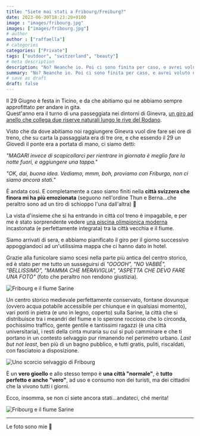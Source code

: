 ```yaml
---
title: "Siete mai stati a Fribourg/Freiburg?"
date: 2023-06-30T18:23:20+0100
image : "images/fribourg.jpg"
images: ["images/fribourg.jpg"]
# author
author : ["raffaella"]
# categories
categories: ["Private"]
tags: ["outdoor", "switzerland", "beauty"]
# meta description
description: "No? Neanche io. Poi ci sono finita per caso, e avrei voluto non dovermene andare"
summary: "No? Neanche io. Poi ci sono finita per caso, e avrei voluto non dovermene andare"
# save as draft
draft: false
---
```

Il 29 Giugno è festa in Ticino, e da che abitiamo qui ne abbiamo sempre approfittato per andare in gita.<br>
Quest'anno era il turno di una passeggiata nei dintorni di Ginevra, [un giro ad anello che collega due riserve naturali lungo le rive del Rodano](https://www.sentieri-svizzeri.ch/it/proposte-di-escursioni/1827/Magnifiche-flora-e-fauna-lungo-le-rive-del-Rodano). 

Visto che da dove abitiamo noi raggiungere Ginevra vuol dire fare sei ore di treno, che su carta la passaggiata era di tre ore, e che essendo il 29 un Giovedì il ponte era a portata di mano, ci siamo detti:

_"MAGARI invece di scapicollarci per rientrare in giornata è meglio fare la notte fuori, e aggiungere una tappa."_

_"OK, dai, buona idea. Vediamo, mmm, boh, proviamo con Friburgo, non ci siamo ancora stati."_

È andata così. E completamente a caso siamo finiti nella **città svizzera che finora mi ha più emozionata** (seguono nell'ordine Thun e Berna...che peraltro sono ad un tiro di schioppo l'una dall'altra) :star_struck:

La vista d'insieme che si ha entrando in città col treno è impagabile, e per me è stato sorprendente vedere [una piscina olimpionica moderna](https://www.ville-fribourg.ch/motta) incastonata (e perfettamente integrata) tra la città vecchia e il fiume.

Siamo arrivati di sera, e abbiamo pianificato il giro per il giorno successivo appoggiandoci ad un'utilissima mappa che ci hanno dato in hotel.

Grazie alla funicolare siamo scesi nella parte più antica del centro storico, ed è stato per me tutto un susseguirsi di _"OOOOH", "NO VABBÉ", "BELLISSIMO", "MAMMA CHE MERAVIGLIA", "ASPETTA CHE DEVO FARE UNA FOTO"_ (foto che peraltro non rendono giustizia).

![Fribourg e il fiume Sarine](/images/fribourg-2.jpg)

Un centro storico medievale perfettamente conservato, fontane dovunque (ovvero acqua potabile accessibile per chiunque e in qualsiasi momento), vari ponti in pietra (e uno in legno, coperto) sulla Sarine, la città che si distribuisce tra i meandri del fiume e lo sperone roccioso che lo circonda, pochissimo traffico, gente gentile e tantissimi ragazzi (è una città universitaria), i resti della cinta muraria su cui si può camminare e che ti portano in un contesto selvaggio pur rimanendo nel perimetro urbano. _Last but not least_, ben più di un bagno pubblico, e tutti gratis, puliti, riscaldati, con fasciatoio a disposizione.

![Uno scorcio selvaggio di Fribourg](/images/fribourg-3.jpg)

È un **vero gioello** e allo stesso tempo è **una città "normale"**, è **tutto perfetto e anche "vero"**, ad uso e consumo non dei turisti, ma dei cittadini che la vivono tutti i giorni.

Ecco, insomma, se non ci siete ancora stati...andateci, ché merita!

![Fribourg e il fiume Sarine](/images/fribourg-4.jpg)

---
Le foto sono mie :hugs: